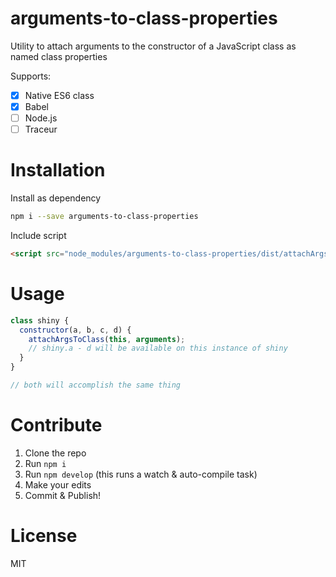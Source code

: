 # arguments-to-class-properties
Utility to attach arguments to the constructor of a JavaScript class as named class properties

Supports:

* [x] Native ES6 class
* [x] Babel
* [ ] Node.js
* [ ] Traceur

# Installation

Install as dependency

```sh
npm i --save arguments-to-class-properties
```

Include script
```html
<script src="node_modules/arguments-to-class-properties/dist/attachArgsToClass.js"></script>
```

# Usage

```js
class shiny {
  constructor(a, b, c, d) {
    attachArgsToClass(this, arguments);
    // shiny.a - d will be available on this instance of shiny
  }
}

// both will accomplish the same thing
```

# Contribute

1. Clone the repo
2. Run `npm i`
3. Run `npm develop` (this runs a watch & auto-compile task)
4. Make your edits
5. Commit & Publish!

# License
MIT
